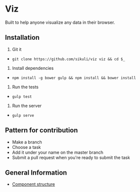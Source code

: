 # Viz

Built to help anyone visualize any data in their browser.

## Installation

1. Git it
  - `git clone https://github.com/sikuli/viz viz && cd $_`
1. Install dependencies
  - `npm install -g bower gulp && npm install && bower install`
1. Run the tests
  - `gulp test`
1. Run the server
  - `gulp serve`

## Pattern for contribution

- Make a branch
- Choose a task
- Add it under your name on the master branch
- Submit a pull request when you're ready to submit the task

## General Information

- [Component structure](doc/component-structure.md)
